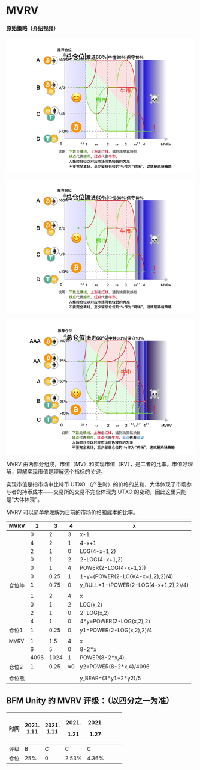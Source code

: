 # MVRV

#### [原始策略](https://share.weiyun.com/a0QaKX11)（[介绍视频](https://www.bilibili.com/video/BV1uA411g7Sn)）

![](<../.gitbook/assets/mvrv-jian-ban- (1).png>)

![](<../.gitbook/assets/mvrv-jian-ban- (1).png>)

![](<../.gitbook/assets/mvrv (1).png>)

MVRV 由两部分组成，市值（MV）和实现市值（RV），是二者的比率。市值好理解，理解实现市值是理解这个指标的关键。

实现市值是指市场中比特币 UTXO （产生时）的价格的总和，大体体现了市场参与者的持币成本——交易所的交易不完全体现为 UTXO 的变动，因此这里只能是"大体体现"。

MVRV 可以简单地理解为目前的市场价格和成本的比率。

| MVRV | 1     | 3    | 4  | x                                     |
| ---- | ----- | ---- | -- | ------------------------------------- |
|      | 0     | 2    | 3  | x-1                                   |
|      | 4     | 2    | 1  | 4-x+1                                 |
|      | 2     | 1    | 0  | LOG(4-x+1,2)                          |
|      | 0     | 1    | 2  | 2-LOG(4-x+1,2)                        |
|      | 0     | 1    | 4  | POWER(2-LOG(4-x+1,2))                 |
|      | 0     | 0.25 | 1  | 1-y=(POWER(2-LOG(4-x+1,2),2)/4)       |
| 仓位牛  | **1** | 0.75 | 0  | y\_BULL=1-(POWER(2-LOG(4-x+1,2),2)/4) |
|      |       |      |    |                                       |
|      | 1     | 2    | 4  | x                                     |
|      | 0     | 1    | 2  | LOG(x,2)                              |
|      | 2     | 1    | 0  | 2-LOG(x,2)                            |
|      | 4     | 1    | 0  | 4\*y=POWER(2-LOG(x,2),2)              |
| 仓位1  | 1     | 0.25 | 0  | y1=POWER(2-LOG(x,2),2)/4              |
|      |       |      |    |                                       |
| MVRV | 1     | 1.5  | 4  | x                                     |
|      | 6     | 5    | 0  | 8-2\*x                                |
|      | 4096  | 1024 | 1  | POWER(8-2\*x,4)                       |
| 仓位2  | 1     | 0.25 | ≈0 | y2=POWER(8-2\*x,4)/4096               |
|      |       |      |    |                                       |
| 仓位熊  |       |      |    | y\_BEAR=(3\*y1+2\*y2)/5               |

## BFM Unity 的 MVRV 评级：（以四分之一为准）

| 时间 | <p>2021.<br>1.11</p> | <p>2021.<br>1.11</p> | <p>2021.</p><p>1.21</p> | <p>2021.</p><p>1.27</p> |   |   |   |
| -- | -------------------- | -------------------- | ----------------------- | ----------------------- | - | - | - |
| 评级 | B                    | C                    | C                       | C                       |   |   |   |
| 仓位 | 25%                  | 0                    | 2.53%                   | 4.36%                   |   |   |   |
